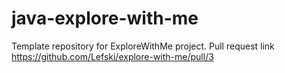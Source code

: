 # java-explore-with-me
Template repository for ExploreWithMe project.
Pull request link 
https://github.com/Lefski/explore-with-me/pull/3
